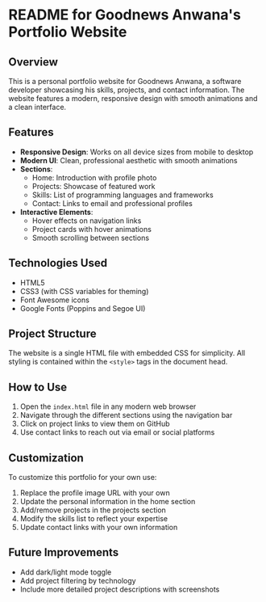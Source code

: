 # README for Goodnews Anwana's Portfolio Website

## Overview
This is a personal portfolio website for Goodnews Anwana, a software developer showcasing his skills, projects, and contact information. The website features a modern, responsive design with smooth animations and a clean interface.

## Features
- **Responsive Design**: Works on all device sizes from mobile to desktop
- **Modern UI**: Clean, professional aesthetic with smooth animations
- **Sections**:
  - Home: Introduction with profile photo
  - Projects: Showcase of featured work
  - Skills: List of programming languages and frameworks
  - Contact: Links to email and professional profiles
- **Interactive Elements**:
  - Hover effects on navigation links
  - Project cards with hover animations
  - Smooth scrolling between sections

## Technologies Used
- HTML5
- CSS3 (with CSS variables for theming)
- Font Awesome icons
- Google Fonts (Poppins and Segoe UI)

## Project Structure
The website is a single HTML file with embedded CSS for simplicity. All styling is contained within the `<style>` tags in the document head.

## How to Use
1. Open the `index.html` file in any modern web browser
2. Navigate through the different sections using the navigation bar
3. Click on project links to view them on GitHub
4. Use contact links to reach out via email or social platforms

## Customization
To customize this portfolio for your own use:
1. Replace the profile image URL with your own
2. Update the personal information in the home section
3. Add/remove projects in the projects section
4. Modify the skills list to reflect your expertise
5. Update contact links with your own information


## Future Improvements
- Add dark/light mode toggle
- Add project filtering by technology
- Include more detailed project descriptions with screenshots